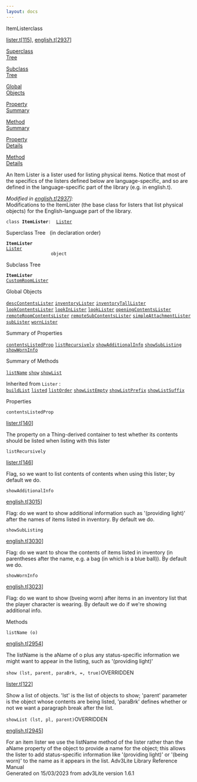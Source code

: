 ```yaml
---
layout: docs
---
```

<span class="title">ItemLister</span><span class="type">class</span>

[lister.t](../file/lister.t.html)\[[115](../source/lister.t.html#115)\],
[english.t](../file/english.t.html)\[[2937](../source/english.t.html#2937)\]

[Superclass  
Tree](#_SuperClassTree_)

[Subclass  
Tree](#_SubClassTree_)

[Global  
Objects](#_ObjectSummary_)

[Property  
Summary](#_PropSummary_)

[Method  
Summary](#_MethodSummary_)

[Property  
Details](#_Properties_)

[Method  
Details](#_Methods_)



An Item Lister is a lister used for listing physical items. Notice that
most of the specifics of the listers defined below are
language-specific, and so are defined in the language-specific part of
the library (e.g. in english.t).

*Modified in
[english.t](../file/english.t.html)\[[2937](../source/english.t.html#2937)\]:*  
Modifications to the ItemLister (the base class for listers that list
physical objects) for the English-language part of the library.

`class `**`ItemLister`**` :   `[`Lister`](../object/Lister.html)



<span id="_SuperClassTree_"></span>



<span class="hdln">Superclass Tree</span>   (in declaration order)



**`ItemLister`**  
[`Lister`](../object/Lister.html)  
`                 object`  
<span id="_SubClassTree_"></span>



<span class="hdln">Subclass Tree</span>  



**`ItemLister`**  
[`CustomRoomLister`](../object/CustomRoomLister.html)  
<span id="_ObjectSummary_"></span>



<span class="hdln">Global Objects</span>  



[`descContentsLister`](../object/descContentsLister.html) [`inventoryLister`](../object/inventoryLister.html) [`inventoryTallLister`](../object/inventoryTallLister.html) [`lookContentsLister`](../object/lookContentsLister.html) [`lookInLister`](../object/lookInLister.html) [`lookLister`](../object/lookLister.html) [`openingContentsLister`](../object/openingContentsLister.html) [`remoteRoomContentsLister`](../object/remoteRoomContentsLister.html) [`remoteSubContentsLister`](../object/remoteSubContentsLister.html) [`simpleAttachmentLister`](../object/simpleAttachmentLister.html) [`subLister`](../object/subLister.html) [`wornLister`](../object/wornLister.html)
<span id="_PropSummary_"></span>



<span class="hdln">Summary of Properties</span>  



[`contentsListedProp`](#contentsListedProp) [`listRecursively`](#listRecursively) [`showAdditionalInfo`](#showAdditionalInfo) [`showSubListing`](#showSubListing) [`showWornInfo`](#showWornInfo)



<span id="_MethodSummary_"></span>



<span class="hdln">Summary of Methods</span>  



[`listName`](#listName) [`show`](#show) [`showList`](#showList)

Inherited from `Lister` :  
[`buildList`](../object/Lister.html#buildList) [`listed`](../object/Lister.html#listed) [`listOrder`](../object/Lister.html#listOrder) [`showListEmpty`](../object/Lister.html#showListEmpty) [`showListPrefix`](../object/Lister.html#showListPrefix) [`showListSuffix`](../object/Lister.html#showListSuffix)

<span id="_Properties_"></span>



<span class="hdln">Properties</span>  



<span id="contentsListedProp"></span>

`contentsListedProp`

[lister.t](../file/lister.t.html)\[[140](../source/lister.t.html#140)\]



The property on a Thing-derived container to test whether its contents
should be listed when listing with this lister



<span id="listRecursively"></span>

`listRecursively`

[lister.t](../file/lister.t.html)\[[146](../source/lister.t.html#146)\]



Flag, so we want to list contents of contents when using this lister; by
default we do.



<span id="showAdditionalInfo"></span>

`showAdditionalInfo`

[english.t](../file/english.t.html)\[[3015](../source/english.t.html#3015)\]



Flag: do we want to show additional information such as '(providing
light)' after the names of items listed in inventory. By default we do.



<span id="showSubListing"></span>

`showSubListing`

[english.t](../file/english.t.html)\[[3030](../source/english.t.html#3030)\]



Flag: do we want to show the contents of items listed in inventory (in
parentheses after the name, e.g. a bag (in which is a blue ball)). By
default we do.



<span id="showWornInfo"></span>

`showWornInfo`

[english.t](../file/english.t.html)\[[3023](../source/english.t.html#3023)\]



Flag: do we want to show (bveing worn) after items in an inventory list
that the player character is wearing. By default we do if we're showing
additional info.



<span id="_Methods_"></span>



<span class="hdln">Methods</span>  



<span id="listName"></span>

`listName (o)`

[english.t](../file/english.t.html)\[[2954](../source/english.t.html#2954)\]



The listName is the aName of o plus any status-specific information we
might want to appear in the listing, such as '(providing light)'



<span id="show"></span>

`show (lst, parent, paraBrk, =, true)`<span class="rem">OVERRIDDEN</span>

[lister.t](../file/lister.t.html)\[[122](../source/lister.t.html#122)\]



Show a list of objects. 'lst' is the list of objects to show; 'parent'
parameter is the object whose contents are being listed, 'paraBrk'
defines whether or not we want a paragraph break after the list.



<span id="showList"></span>

`showList (lst, pl, parent)`<span class="rem">OVERRIDDEN</span>

[english.t](../file/english.t.html)\[[2945](../source/english.t.html#2945)\]



For an item lister we use the listName method of the lister rather than
the aName property of the object to provide a name for the object; this
allows the lister to add status-specific information like '(providing
light)' or '(being worn)' to the name as it appears in the list.
Adv3Lite Library Reference Manual  
Generated on 15/03/2023 from adv3Lite version 1.6.1


